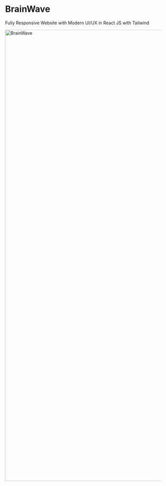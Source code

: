 # BrainWave
Fully Responsive Website with Modern UI/UX in React JS with Tailwind



<img width="1459" alt="BrainWave" src="https://github.com/user-attachments/assets/b1799b45-9f64-479a-845b-c88d16ec5fe7">
